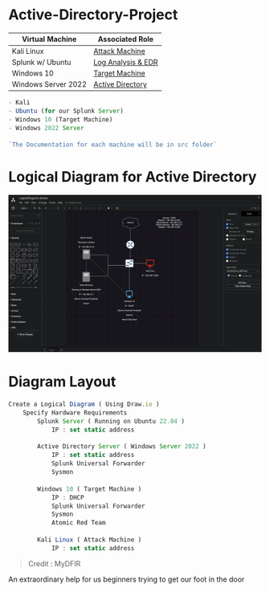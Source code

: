 # Active-Directory-Project


| Virtual Machine                                            | Associated Role                                    |
| ----------------------------------------------- | ----------------------------------------------------- |
| Kali Linux                          |         <a href="https://github.com/BenjaminBurton/Active-Directory-Project/blob/main/src/kali-linux/README.md">Attack Machine</a>| 
| Splunk w/ Ubuntu                      | <a href="https://github.com/BenjaminBurton/Active-Directory-Project/blob/main/src/splunk-ubuntu/README.md">Log Analysis & EDR</a>|
| Windows 10                                | <a href="https://github.com/BenjaminBurton/Active-Directory-Project/blob/main/src/windows10-Target/README.md"> Target Machine|
| Windows Server 2022                   | <a href="https://github.com/BenjaminBurton/Active-Directory-Project/blob/main/src/windows-server-2022/README.md">Active Directory|

```js
- Kali
- Ubuntu (for our Splunk Server)
- Windows 10 (Target Machine)
- Windows 2022 Server

`The Documentation for each machine will be in src folder`
```

# Logical Diagram for Active Directory

![screen shot](src/images/diagram.png?width=200px)

# Diagram Layout

```js
Create a Logical Diagram ( Using Draw.io )
	Specify Hardware Requirements
		Splunk Server ( Running on Ubuntu 22.04 )
			IP : set static address

		Active Directory Server ( Windows Server 2022 )
			IP : set static address
			Splunk Universal Forwarder
			Sysmon

		Windows 10 ( Target Machine )
			IP : DHCP
			Splunk Universal Forwarder
			Sysmon
			Atomic Red Team

		Kali Linux ( Attack Machine )
			IP : set static address
```



> Credit : MyDFIR 


An extraordinary help for us beginners trying to get our foot in the door